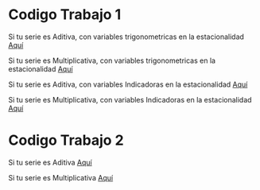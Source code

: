 # **Codigo Trabajo 1**

Si tu serie es Aditiva, con variables trigonometricas en la estacionalidad [Aquí](https://github.com/DavidCastro88/CodigoTrabajoEstadistica3/blob/main/Trabajo1/EjemploSerieAditivaEstacionalConTrigonometricas.R)

Si tu serie es Multiplicativa, con variables trigonometricas en la estacionalidad [Aquí](https://github.com/DavidCastro88/CodigoTrabajoEstadistica3/blob/main/Trabajo1/EjmploSerieMultiplicativaEstacionalConTrigonometricas.R)

Si tu serie es Aditiva, con variables Indicadoras en la estacionalidad [Aquí](https://github.com/DavidCastro88/CodigoTrabajoEstadistica3/blob/main/Trabajo1/EjemploSerieAditivaEstacionalConIndicadoras.R)

Si tu serie es Multiplicativa, con variables Indicadoras en la estacionalidad [Aquí](https://github.com/DavidCastro88/CodigoTrabajoEstadistica3/blob/main/Trabajo1/EjmploSerieMultiplicativaEstacionalConIndicadoras.R)


# **Codigo Trabajo 2**

Si tu serie es Aditiva [Aquí](https://github.com/DavidCastro88/CodigoTrabajoEstadistica3/blob/main/Trabajo2/SerieAditiva.R)

Si tu serie es Multiplicativa [Aquí](https://github.com/DavidCastro88/CodigoTrabajoEstadistica3/blob/main/Trabajo2/SerieMultiplicativa.R)

